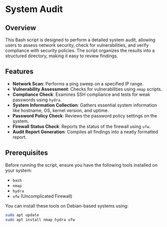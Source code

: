 # System Audit

## Overview

This Bash script is designed to perform a detailed system audit, allowing users to assess network security, check for vulnerabilities, and verify compliance with security policies. The script organizes the results into a structured directory, making it easy to review findings.

## Features

- **Network Scan**: Performs a ping sweep on a specified IP range.
- **Vulnerability Assessment**: Checks for vulnerabilities using `nmap` scripts.
- **Compliance Check**: Examines SSH compliance and tests for weak passwords using `hydra`.
- **System Information Collection**: Gathers essential system information like hostname, OS, kernel version, and uptime.
- **Password Policy Check**: Reviews the password policy settings on the system.
- **Firewall Status Check**: Reports the status of the firewall using `ufw`.
- **Audit Report Generation**: Compiles all findings into a neatly formatted report.

## Prerequisites

Before running the script, ensure you have the following tools installed on your system:

- `bash`
- `nmap`
- `hydra`
- `ufw` (Uncomplicated Firewall)

You can install these tools on Debian-based systems using:

```bash
sudo apt update
sudo apt install nmap hydra ufw
